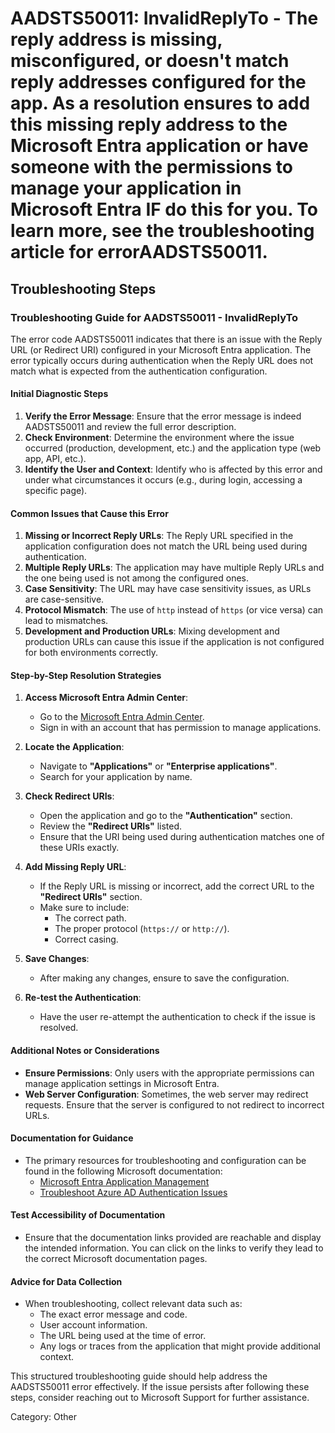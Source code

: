 
# AADSTS50011: InvalidReplyTo - The reply address is missing, misconfigured, or doesn't match reply addresses configured for the app. As a resolution ensures to add this missing reply address to the Microsoft Entra application or have someone with the permissions to manage your application in Microsoft Entra IF do this for you. To learn more, see the troubleshooting article for errorAADSTS50011.


## Troubleshooting Steps
### Troubleshooting Guide for AADSTS50011 - InvalidReplyTo

The error code AADSTS50011 indicates that there is an issue with the Reply URL (or Redirect URI) configured in your Microsoft Entra application. The error typically occurs during authentication when the Reply URL does not match what is expected from the authentication configuration.

#### Initial Diagnostic Steps
1. **Verify the Error Message**: Ensure that the error message is indeed AADSTS50011 and review the full error description.
2. **Check Environment**: Determine the environment where the issue occurred (production, development, etc.) and the application type (web app, API, etc.).
3. **Identify the User and Context**: Identify who is affected by this error and under what circumstances it occurs (e.g., during login, accessing a specific page).

#### Common Issues that Cause this Error
1. **Missing or Incorrect Reply URLs**: The Reply URL specified in the application configuration does not match the URL being used during authentication.
2. **Multiple Reply URLs**: The application may have multiple Reply URLs and the one being used is not among the configured ones.
3. **Case Sensitivity**: The URL may have case sensitivity issues, as URLs are case-sensitive.
4. **Protocol Mismatch**: The use of `http` instead of `https` (or vice versa) can lead to mismatches.
5. **Development and Production URLs**: Mixing development and production URLs can cause this issue if the application is not configured for both environments correctly.

#### Step-by-Step Resolution Strategies
1. **Access Microsoft Entra Admin Center**:
   - Go to the [Microsoft Entra Admin Center](https://entra.microsoft.com).
   - Sign in with an account that has permission to manage applications.

2. **Locate the Application**:
   - Navigate to **"Applications"** or **"Enterprise applications"**.
   - Search for your application by name.

3. **Check Redirect URIs**:
   - Open the application and go to the **"Authentication"** section.
   - Review the **"Redirect URIs"** listed.
   - Ensure that the URI being used during authentication matches one of these URIs exactly.

4. **Add Missing Reply URL**:
   - If the Reply URL is missing or incorrect, add the correct URL to the **"Redirect URIs"** section.
   - Make sure to include:
     - The correct path.
     - The proper protocol (`https://` or `http://`).
     - Correct casing.

5. **Save Changes**:
   - After making any changes, ensure to save the configuration.

6. **Re-test the Authentication**:
   - Have the user re-attempt the authentication to check if the issue is resolved.

#### Additional Notes or Considerations
- **Ensure Permissions**: Only users with the appropriate permissions can manage application settings in Microsoft Entra.
- **Web Server Configuration**: Sometimes, the web server may redirect requests. Ensure that the server is configured to not redirect to incorrect URLs.

#### Documentation for Guidance
- The primary resources for troubleshooting and configuration can be found in the following Microsoft documentation:
  - [Microsoft Entra Application Management](https://learn.microsoft.com/en-us/azure/active-directory/develop/quickstart-register-app)
  - [Troubleshoot Azure AD Authentication Issues](https://learn.microsoft.com/en-us/azure/active-directory/develop/authentication-scenarios)

#### Test Accessibility of Documentation
- Ensure that the documentation links provided are reachable and display the intended information. You can click on the links to verify they lead to the correct Microsoft documentation pages.

#### Advice for Data Collection
- When troubleshooting, collect relevant data such as:
  - The exact error message and code.
  - User account information.
  - The URL being used at the time of error.
  - Any logs or traces from the application that might provide additional context.

This structured troubleshooting guide should help address the AADSTS50011 error effectively. If the issue persists after following these steps, consider reaching out to Microsoft Support for further assistance.

Category: Other